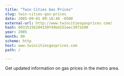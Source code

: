 ```yaml
---
title: "Twin Cities Gas Prices"
slug: twin-cities-gas-prices
date: 2005-09-01 09:18:48 -0500
external-url: http://www.twincitiesgasprices.com/
hash: 00335156204159f49bd151eec3972e90
year: 2005
month: 09
scheme: http
host: www.twincitiesgasprices.com
path: /

---
```


Get updated information on gas prices in the metro area.
